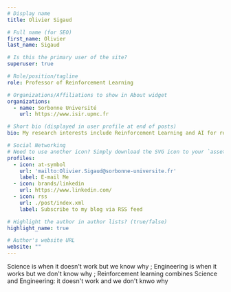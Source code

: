 ```yaml
---
# Display name
title: Olivier Sigaud

# Full name (for SEO)
first_name: Olivier
last_name: Sigaud

# Is this the primary user of the site?
superuser: true

# Role/position/tagline
role: Professor of Reinforcement Learning

# Organizations/Affiliations to show in About widget
organizations:
  - name: Sorbonne Université
    url: https://www.isir.upmc.fr

# Short bio (displayed in user profile at end of posts)
bio: My research interests include Reinforcement Learning and AI for robotics

# Social Networking
# Need to use another icon? Simply download the SVG icon to your `assets/media/icons/` folder.
profiles:
  - icon: at-symbol
    url: 'mailto:Olivier.Sigaud@sorbonne-universite.fr'
    label: E-mail Me
  - icon: brands/linkedin
    url: https://www.linkedin.com/
  - icon: rss
    url: ./post/index.xml
    label: Subscribe to my blog via RSS feed

# Highlight the author in author lists? (true/false)
highlight_name: true

# Author's website URL
website: ""
---
```


Science is when it doesn't work but we know why ; Engineering is when it works but we don't know why ; Reinforcement learning combines Science and Engineering: it doesn't work and we don't knwo why
